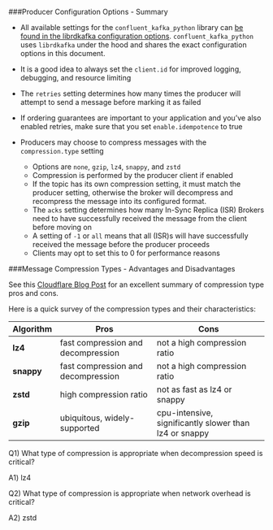 ###Producer Configuration Options - Summary

* All available settings for the ```confluent_kafka_python``` library can [be found in the librdkafka configuration options](https://github.com/edenhill/librdkafka/blob/master/CONFIGURATION.md). ```confluent_kafka_python``` uses ```librdkafka``` under the hood and shares the exact configuration options in this document.

* It is a good idea to always set the ```client.id``` for improved logging, debugging, and resource limiting

* The ```retries``` setting determines how many times the producer will attempt to send a message before marking it as failed

* If ordering guarantees are important to your application and you’ve also enabled retries, make sure that you set ```enable.idempotence``` to true

* Producers may choose to compress messages with the ```compression.type``` setting
  * Options are ```none```, ```gzip```, ```lz4```, ```snappy```, and ```zstd```
  * Compression is performed by the producer client if enabled
  * If the topic has its own compression setting, it must match the producer setting, otherwise the broker will decompress and recompress the message into its configured format.
  * The ```acks``` setting determines how many In-Sync Replica (ISR) Brokers need to have successfully received the message from the client before moving on
  * A setting of ```-1``` or ```all``` means that all (ISR)s will have successfully received the message before the producer proceeds
  * Clients may opt to set this to 0 for performance reasons


###Message Compression Types - Advantages and Disadvantages

See this [Cloudflare Blog Post](https://blog.cloudflare.com/squeezing-the-firehose/) for an excellent summary of compression type pros and cons.

Here is a quick survey of the compression types and their characteristics:

| Algorithm | Pros | Cons |
|-----------|------|------|
| **lz4**    | fast compression and decompression| not a high compression ratio     |
|**snappy**   | fast compression and decompression  |not a high compression ratio     |
|  **zstd**   | high compression ratio      | not as fast as lz4 or snappy     |
|  **gzip**  | ubiquitous, widely-supported     |  cpu-intensive, significantly slower than lz4 or snappy    |



Q1) What type of compression is appropriate when decompression speed is critical?

A1) lz4

Q2) What type of compression is appropriate when network overhead is critical?

A2) zstd

